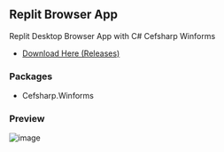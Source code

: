 ## Replit Browser App
Replit Desktop Browser App with C# Cefsharp Winforms

- [Download Here (Releases)](https://github.com/Charlzk05/Replit-Browser-App/releases)

### Packages
- Cefsharp.Winforms

### Preview
![image](https://user-images.githubusercontent.com/104715127/183337184-3315febd-29f4-45d4-aa1b-2cf3654548bd.png)
